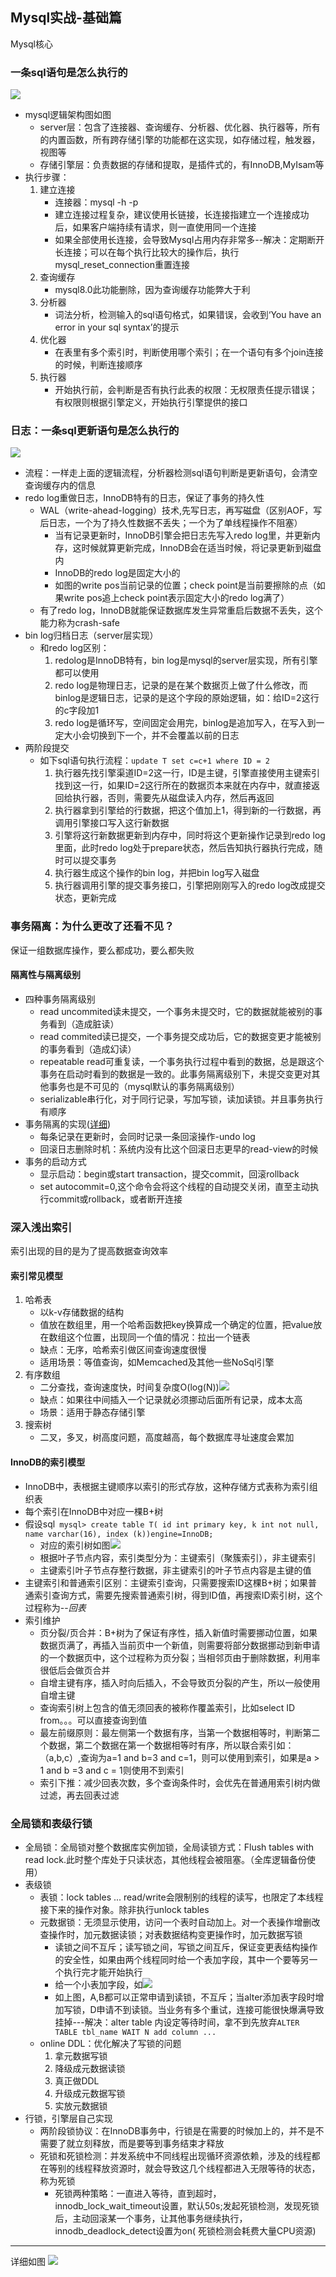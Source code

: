## Mysql实战-基础篇

Mysql核心

### 一条sql语句是怎么执行的

![](../../static/image-mysql/mysql逻辑架构图.jpg)

- mysql逻辑架构图如图
    - server层：包含了连接器、查询缓存、分析器、优化器、执行器等，所有的内置函数，所有跨存储引擎的功能都在这实现，如存储过程，触发器，视图等
    - 存储引擎层：负责数据的存储和提取，是插件式的，有InnoDB,MyIsam等
- 执行步骤：
    1. 建立连接
        - 连接器：mysql -h -p
        - 建立连接过程复杂，建议使用长链接，长连接指建立一个连接成功后，如果客户端持续有请求，则一直使用同一个连接
        - 如果全部使用长连接，会导致Mysql占用内存非常多--解决：定期断开长连接；可以在每个执行比较大的操作后，执行mysql_reset_connection重置连接
    2. 查询缓存
        - mysql8.0此功能删除，因为查询缓存功能弊大于利
    3. 分析器
        - 词法分析，检测输入的sql语句格式，如果错误，会收到‘You have an error in your sql syntax’的提示
    4. 优化器
        - 在表里有多个索引时，判断使用哪个索引；在一个语句有多个join连接的时候，判断连接顺序
    5. 执行器
        - 开始执行前，会判断是否有执行此表的权限：无权限责任提示错误；有权限则根据引擎定义，开始执行引擎提供的接口

### 日志：一条sql更新语句是怎么执行的

![](../../static/image-mysql/WAL-redolog.jpg)

- 流程：一样走上面的逻辑流程，分析器检测sql语句判断是更新语句，会清空查询缓存内的信息
- redo log重做日志，InnoDB特有的日志，保证了事务的持久性
    - WAL（write-ahead-logging）技术,先写日志，再写磁盘（区别AOF，写后日志，一个为了持久性数据不丢失；一个为了单线程操作不阻塞）
        - 当有记录更新时，InnoDB引擎会把日志先写入redo log里，并更新内存，这时候就算更新完成，InnoDB会在适当时候，将记录更新到磁盘内
        - InnoDB的redo log是固定大小的
        - 如图的write pos当前记录的位置；check point是当前要擦除的点（如果write pos追上check point表示固定大小的redo log满了）
    - 有了redo log，InnoDB就能保证数据库发生异常重启后数据不丢失，这个能力称为crash-safe
- bin log归档日志（server层实现）
    - 和redo log区别：
        1. redolog是InnoDB特有，bin log是mysql的server层实现，所有引擎都可以使用
        2. redo log是物理日志，记录的是在某个数据页上做了什么修改，而binlog是逻辑日志，记录的是这个字段的原始逻辑，如：给ID=2这行的c字段加1
        3. redo log是循环写，空间固定会用完，binlog是追加写入，在写入到一定大小会切换到下一个，并不会覆盖以前的日志
- 两阶段提交
    - 如下sql语句执行流程：`update T set c=c+1 where ID = 2`
        1. 执行器先找引擎渠道ID=2这一行，ID是主键，引擎直接使用主键索引找到这一行，如果ID=2这行所在的数据页本来就在内存中，就直接返回给执行器，否则，需要先从磁盘读入内存，然后再返回
        2. 执行器拿到引擎给的行数据，把这个值加上1，得到新的一行数据，再调用引擎接口写入这行新数据
        3. 引擎将这行新数据更新到内存中，同时将这个更新操作记录到redo log里面，此时redo log处于prepare状态，然后告知执行器执行完成，随时可以提交事务
        4. 执行器生成这个操作的bin log，并把bin log写入磁盘
        5. 执行器调用引擎的提交事务接口，引擎把刚刚写入的redo log改成提交状态，更新完成

### 事务隔离：为什么更改了还看不见？

保证一组数据库操作，要么都成功，要么都失败

#### 隔离性与隔离级别

- 四种事务隔离级别
    - read uncommited读未提交，一个事务未提交时，它的数据就能被别的事务看到（造成脏读）
    - read commited读已提交，一个事务提交成功后，它的数据变更才能被别的事务看到（造成幻读）
    - repeatable read可重复读，一个事务执行过程中看到的数据，总是跟这个事务在启动时看到的数据是一致的。此事务隔离级别下，未提交变更对其他事务也是不可见的（mysql默认的事务隔离级别）
    - serializable串行化，对于同行记录，写加写锁，读加读锁。并且事务执行有顺序
- 事务隔离的实现([详细](MVCC.md))
    - 每条记录在更新时，会同时记录一条回滚操作-undo log
    - 回滚日志删除时机：系统内没有比这个回滚日志更早的read-view的时候
- 事务的启动方式
    - 显示启动：begin或start transaction，提交commit，回滚rollback
    - set autocommit=0,这个命令会将这个线程的自动提交关闭，直至主动执行commit或rollback，或者断开连接

### 深入浅出索引

索引出现的目的是为了提高数据查询效率

#### 索引常见模型

1. 哈希表
    - 以k-v存储数据的结构
    - 值放在数组里，用一个哈希函数把key换算成一个确定的位置，把value放在数组这个位置，出现同一个值的情况：拉出一个链表
    - 缺点：无序，哈希索引做区间查询速度很慢
    - 适用场景：等值查询，如Memcached及其他一些NoSql引擎
2. 有序数组
    - 二分查找，查询速度快，时间复杂度O(log(N))![](../../static/image-mysql/有序数组.jpg)
    - 缺点：如果往中间插入一个记录就必须挪动后面所有记录，成本太高
    - 场景：适用于静态存储引擎
3. 搜索树
    - 二叉，多叉，树高度问题，高度越高，每个数据库寻址速度会累加

#### InnoDB的索引模型

- InnoDB中，表根据主键顺序以索引的形式存放，这种存储方式表称为索引组织表
- 每个索引在InnoDB中对应一棵B+树
- 假设sql` mysql> create table T(
  id int primary key, k int not null, name varchar(16), index (k))engine=InnoDB;`
    - 对应的索引树如图![](../../static/image-mysql/索引树.jpg)
    - 根据叶子节点内容，索引类型分为：主键索引（聚簇索引），非主键索引
    - 主键索引叶子节点存整行数据，非主键索引的叶子节点内容是主键的值
- 主键索引和普通索引区别：主键索引查询，只需要搜索ID这棵B+树；如果普通索引查询方式，需要先搜索普通索引树，得到ID值，再搜索ID索引树，这个过程称为--*回表*
- 索引维护
    - 页分裂/页合并：B+树为了保证有序性，插入新值时需要挪动位置，如果数据页满了，再插入当前页中一个新值，则需要将部分数据挪动到新申请的一个数据页中，这个过程称为页分裂；当相邻页由于删除数据，利用率很低后会做页合并
    - 自增主键有序，插入时向后插入，不会导致页分裂的产生，所以一般使用自增主键
    - 查询索引树上包含的值无须回表的被称作覆盖索引，比如select ID from。。。可以直接查询到值
    - 最左前缀原则：最左侧第一个数据有序，当第一个数据相等时，判断第二个数据，第二个数据在第一个数据相等时有序，所以联合索引如：（a,b,c）,查询为a=1 and b=3 and c=1，则可以使用到索引，如果是a > 1 and
      b =3 and c = 1则使用不到索引
    - 索引下推：减少回表次数，多个查询条件时，会优先在普通用索引树内做过滤，再去回表过滤

### 全局锁和表级行锁

- 全局锁：全局锁对整个数据库实例加锁，全局读锁方式：Flush tables with read lock.此时整个库处于只读状态，其他线程会被阻塞。（全库逻辑备份使用）
- 表级锁
    - 表锁：lock tables ... read/write会限制别的线程的读写，也限定了本线程接下来的操作对象。除非执行unlock tables
    - 元数据锁：无须显示使用，访问一个表时自动加上。对一个表操作增删改查操作时，加元数据读锁；对表数据结构变更操作时，加元数据写锁
        - 读锁之间不互斥；读写锁之间，写锁之间互斥，保证变更表结构操作的安全性，如果由两个线程同时给一个表加字段，其中一个要等另一个执行完才能开始执行
        - 给一个小表加字段，如![](../../static/image-mysql/元数据锁.jpg)
        - 如上图，A,B都可以正常申请到读锁，不互斥；当alter添加表字段时增加写锁，D申请不到读锁。当业务有多个重试，连接可能很快爆满导致挂掉---解决：alter table
          内设定等待时间，拿不到先放弃`ALTER TABLE tbl_name WAIT N add column ...`
    - online DDL：优化解决了写锁的问题
        1. 拿元数据写锁
        2. 降级成元数据读锁
        3. 真正做DDL
        4. 升级成元数据写锁
        5. 实放元数据锁
- 行锁，引擎层自己实现
    - 两阶段锁协议：在InnoDB事务中，行锁是在需要的时候加上的，并不是不需要了就立刻释放，而是要等到事务结束才释放
    - 死锁和死锁检测：并发系统中不同线程出现循环资源依赖，涉及的线程都在等别的线程释放资源时，就会导致这几个线程都进入无限等待的状态，称为死锁
      - 死锁两种策略：一直进入等待，直到超时，innodb_lock_wait_timeout设置，默认50s;发起死锁检测，发现死锁后，主动回滚某一个事务，让其他事务继续执行，innodb_deadlock_detect设置为on(
        死锁检测会耗费大量CPU资源)
      

--- 
详细如图
![](../../static/image-mysql/mysql实战-基础篇.png)
        